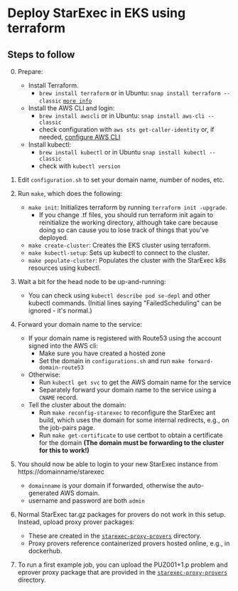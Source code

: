 # Deploy StarExec in EKS using terraform

## Steps to follow
0. Prepare:
    - Install Terraform.
        - `brew install terraform` or in Ubuntu: 
           `snap install terraform --classic` [`more info`](https://askubuntu.com/questions/983351/how-to-install-terraform-in-ubuntu)
    - Install the AWS CLI and login:
        - `brew install awscli` or in Ubuntu: `snap install aws-cli --classic`
        - check configuration with `aws sts get-caller-identity` or, if needed, 
          [configure AWS CLI](https://docs.aws.amazon.com/cli/latest/userguide/cli-chap-configure.html)
    - Install kubectl:
        - `brew install kubectl` or in Ubuntu `snap install kubectl --classic`
        - check with `kubectl version`

1. Edit `configuration.sh` to set your domain name, number of nodes, etc.

2. Run ```make```, which does the following:
    - ```make init```: Initializes terraform by running ```terraform init -upgrade```.
        - If you change .tf files, you should run terraform init again to reinitialize the 
          working directory, although take care because doing so can cause you to lose track 
          of things that you've deployed.
    - ```make create-cluster```: Creates the EKS cluster using terraform.
    - ```make kubectl-setup```: Sets up kubectl to connect to the cluster.
    - ```make populate-cluster```: Populates the cluster with the StarExec k8s resources using 
      kubectl.

3. Wait a bit for the head node to be up-and-running:
   - You can check using ```kubectl describe pod se-depl``` and other kubectl commands.
     (Initial lines saying "FailedScheduling" can be ignored - it's normal.)

4. Forward your domain name to the service:
    - If your domain name is registered with Route53 using the account signed into the AWS cli: 
      * Make sure you have created a hosted zone
      * Set the domain in ```configurations.sh``` and run ```make forward-domain-route53```
    - Otherwise: 
      * Run ```kubectl get svc``` to get the AWS domain name for the service
      * Separately forward your domain name to the service using a `CNAME` record.
    - Tell the cluster about the domain:
      * Run ```make reconfig-starexec``` to reconfigure the StarExec ant build, which uses the 
        domain for some internal redirects, e.g., on the job-pairs page.
      * Run ```make get-certificate``` to use certbot to obtain a certificate for the domain 
        **(The domain must be forwarding to the cluster for this to work!)**

5. You should now be able to login to your new StarExec instance from https://domainname/starexec
    - ```domainname``` is your domain if forwarded, otherwise the auto-generated AWS domain.
    - username and password are both `admin`

6. Normal StarExec tar.gz packages for provers do not work in this setup.
   Instead, upload proxy prover packages:
   - These are created in the [`starexec-proxy-provers`](../../starexec-proxy-provers) directory.
   - Proxy provers reference containerized provers hosted online, e.g., in dockerhub.

7. To run a first example job, you can upload the PUZ001+1.p problem and eprover proxy package 
   that are provided in the [`starexec-proxy-provers`](../../starexec-proxy-provers) directory.
